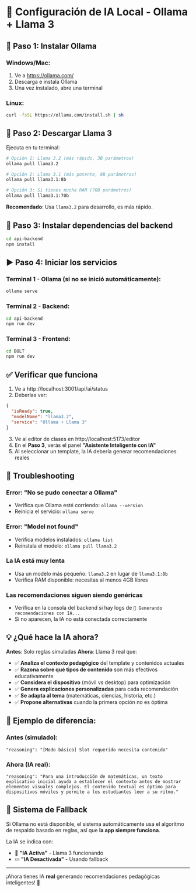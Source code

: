 # 🤖 Configuración de IA Local - Ollama + Llama 3

## 🚀 **Paso 1: Instalar Ollama**

### Windows/Mac:
1. Ve a https://ollama.com/
2. Descarga e instala Ollama
3. Una vez instalado, abre una terminal

### Linux:
```bash
curl -fsSL https://ollama.com/install.sh | sh
```

## 🧠 **Paso 2: Descargar Llama 3**

Ejecuta en tu terminal:

```bash
# Opción 1: Llama 3.2 (más rápido, 3B parámetros)
ollama pull llama3.2

# Opción 2: Llama 3.1 (más potente, 8B parámetros)
ollama pull llama3.1:8b

# Opción 3: Si tienes mucha RAM (70B parámetros)
ollama pull llama3.1:70b
```

**Recomendado**: Usa `llama3.2` para desarrollo, es más rápido.

## 🔧 **Paso 3: Instalar dependencias del backend**

```bash
cd api-backend
npm install
```

## ▶️ **Paso 4: Iniciar los servicios**

### Terminal 1 - Ollama (si no se inició automáticamente):
```bash
ollama serve
```

### Terminal 2 - Backend:
```bash
cd api-backend
npm run dev
```

### Terminal 3 - Frontend:
```bash
cd BOLT
npm run dev
```

## ✅ **Verificar que funciona**

1. Ve a http://localhost:3001/api/ai/status
2. Deberías ver:
```json
{
  "isReady": true,
  "modelName": "llama3.2",
  "service": "Ollama + Llama 3"
}
```

3. Ve al editor de clases en http://localhost:5173/editor
4. En el **Paso 3**, verás el panel **"Asistente Inteligente con IA"**
5. Al seleccionar un template, la IA debería generar recomendaciones reales

## 🐛 **Troubleshooting**

### Error: "No se pudo conectar a Ollama"
- Verifica que Ollama esté corriendo: `ollama --version`
- Reinicia el servicio: `ollama serve`

### Error: "Model not found"
- Verifica modelos instalados: `ollama list`
- Reinstala el modelo: `ollama pull llama3.2`

### La IA está muy lenta
- Usa un modelo más pequeño: `llama3.2` en lugar de `llama3.1:8b`
- Verifica RAM disponible: necesitas al menos 4GB libres

### Las recomendaciones siguen siendo genéricas
- Verifica en la consola del backend si hay logs de `🤖 Generando recomendaciones con IA...`
- Si no aparecen, la IA no está conectada correctamente

## 💡 **¿Qué hace la IA ahora?**

**Antes**: Solo reglas simuladas
**Ahora**: Llama 3 real que:

- ✅ **Analiza el contexto pedagógico** del template y contenidos actuales
- ✅ **Razona sobre qué tipos de contenido** son más efectivos educativamente
- ✅ **Considera el dispositivo** (móvil vs desktop) para optimización
- ✅ **Genera explicaciones personalizadas** para cada recomendación
- ✅ **Se adapta al tema** (matemáticas, ciencias, historia, etc.)
- ✅ **Propone alternativas** cuando la primera opción no es óptima

## 🎯 **Ejemplo de diferencia:**

### Antes (simulado):
```
"reasoning": "[Modo básico] Slot requerido necesita contenido"
```

### Ahora (IA real):
```
"reasoning": "Para una introducción de matemáticas, un texto explicativo inicial ayuda a establecer el contexto antes de mostrar elementos visuales complejos. El contenido textual es óptimo para dispositivos móviles y permite a los estudiantes leer a su ritmo."
```

## 🔄 **Sistema de Fallback**

Si Ollama no está disponible, el sistema automáticamente usa el algoritmo de respaldo basado en reglas, así que **la app siempre funciona**.

La IA se indica con:
- 🤖 **"IA Activa"** - Llama 3 funcionando
- 💤 **"IA Desactivada"** - Usando fallback

---

¡Ahora tienes IA **real** generando recomendaciones pedagógicas inteligentes! 🎉 